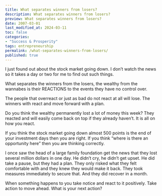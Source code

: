 ```yaml
---
title: What separates winners from losers?
description: What separates winners from losers?
preview: What separates winners from losers?
date: 2007-03-01
last_modified_at: 2024-03-11
toc: false
categories:
- "Success & Prosperity"
tags: entrepreneurship
permalink: /what-separates-winners-from-losers/
published: true
---
```

I just found out about the stock market going down.  I don’t watch the news so it takes a day or two for me to find out such things.

What separates the winners from the losers, the wealthy from the wannabes is their REACTIONS to the events they have no control over.

The people that overreact or just as bad do not react at all will lose.  The winners with react and move forward with a plan.

Do you think the wealthy permanently lost a lot of money this week?  They reacted and will easily come back on top if they already haven’t.  It is all on how you react.

If you think the stock market going down almost 500 points is the end of your investment days then you are right.  If you think “where is there an opportunity here” then you are thinking correctly.

I once saw the head of a large family foundation get the news that they lost several million dollars in one day.  He didn’t cry, he didn’t get upset.  He did take a pause, but they had a plan.  They only risked what they felt comfortable with and they knew they would make it back.  They took measures immediately to secure that.  And they did recover in a month.

When something happens to you take notice and react to it positively.  Take action to move ahead.  What is your next action?